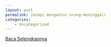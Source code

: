 ```yaml
---
layout: post
permalink: /mimpi-mengantar-orang-meninggal/
categories:
    - Uncategorized
---
```


[Baca Selengkapnya](/10)
